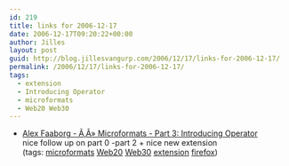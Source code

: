 ```yaml
---
id: 219
title: links for 2006-12-17
date: 2006-12-17T09:20:22+00:00
author: Jilles
layout: post
guid: http://blog.jillesvangurp.com/2006/12/17/links-for-2006-12-17/
permalink: /2006/12/17/links-for-2006-12-17/
tags:
  - extension
  - Introducing Operator
  - microformats
  - Web20 Web30
---
```

<ul class="delicious">
	<li>
		<div class="delicious-link"><a href="http://blog.mozilla.com/faaborg/2006/12/16/microformats-part-3-introducing-operator/">Alex Faaborg - Ã‚Â» Microformats - Part 3: Introducing Operator</a></div>
		<div class="delicious-extended">nice follow up on part 0 -part 2 + nice new extension</div>
		<div class="delicious-tags">(tags: <a href="http://del.icio.us/jillesvangurp/microformats">microformats</a> <a href="http://del.icio.us/jillesvangurp/Web20">Web20</a> <a href="http://del.icio.us/jillesvangurp/Web30">Web30</a> <a href="http://del.icio.us/jillesvangurp/extension">extension</a> <a href="http://del.icio.us/jillesvangurp/firefox">firefox</a>)</div>
	</li>
</ul>
